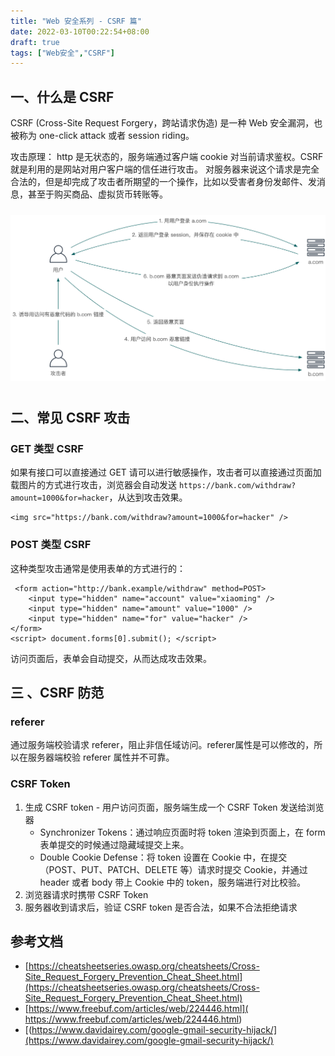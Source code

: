 ```yaml
---
title: "Web 安全系列 - CSRF 篇"
date: 2022-03-10T00:22:54+08:00 
draft: true
tags: ["Web安全","CSRF"]
---
```


## 一、什么是 CSRF

CSRF (Cross-Site Request Forgery，跨站请求伪造) 是一种 Web 安全漏洞，也被称为 one-click attack 或者 session riding。

攻击原理： http 是无状态的，服务端通过客户端 cookie 对当前请求鉴权。CSRF 就是利用的是网站对用户客户端的信任进行攻击。
对服务器来说这个请求是完全合法的，但是却完成了攻击者所期望的一个操作，比如以受害者身份发邮件、发消息，甚至于购买商品、虚拟货币转账等。

<img style="padding: 10px 0;" src="/image/develop/web-security/web-security-csrf.png" alt="csrf" width="1024" />

## 二、常见 CSRF 攻击

### GET 类型 CSRF

如果有接口可以直接通过 GET 请可以进行敏感操作，攻击者可以直接通过页面加载图片的方式进行攻击，浏览器会自动发送 `https://bank.com/withdraw?amount=1000&for=hacker`，从达到攻击效果。

```
<img src="https://bank.com/withdraw?amount=1000&for=hacker" />
```

### POST 类型 CSRF

这种类型攻击通常是使用表单的方式进行的：

```
 <form action="http://bank.example/withdraw" method=POST>
    <input type="hidden" name="account" value="xiaoming" />
    <input type="hidden" name="amount" value="1000" />
    <input type="hidden" name="for" value="hacker" />
</form>
<script> document.forms[0].submit(); </script> 
```

访问页面后，表单会自动提交，从而达成攻击效果。


## 三 、CSRF 防范

### referer

通过服务端校验请求 referer，阻止非信任域访问。referer属性是可以修改的，所以在服务器端校验 referer 属性并不可靠。

### CSRF Token

1. 生成 CSRF token - 用户访问页面，服务端生成一个 CSRF Token 发送给浏览器
   - Synchronizer Tokens：通过响应页面时将 token 渲染到页面上，在 form 表单提交的时候通过隐藏域提交上来。
   - Double Cookie Defense：将 token 设置在 Cookie 中，在提交（POST、PUT、PATCH、DELETE 等）请求时提交 Cookie，并通过 header 或者 body 带上 Cookie 中的 token，服务端进行对比校验。
2. 浏览器请求时携带 CSRF Token
3. 服务器收到请求后，验证 CSRF token 是否合法，如果不合法拒绝请求

## 参考文档

- [https://cheatsheetseries.owasp.org/cheatsheets/Cross-Site_Request_Forgery_Prevention_Cheat_Sheet.html](https://cheatsheetseries.owasp.org/cheatsheets/Cross-Site_Request_Forgery_Prevention_Cheat_Sheet.html)
- [https://www.freebuf.com/articles/web/224446.html]( https://www.freebuf.com/articles/web/224446.html)
- [(https://www.davidairey.com/google-gmail-security-hijack/](https://www.davidairey.com/google-gmail-security-hijack/)

